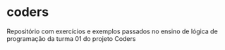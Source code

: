 # coders
Repositório com exercícios e exemplos passados no ensino de lógica de programação da turma 01 do projeto Coders
